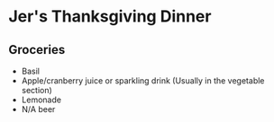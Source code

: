 # Jer's Thanksgiving Dinner

## Groceries

- Basil
- Apple/cranberry juice or sparkling drink (Usually in the vegetable section)
- Lemonade
- N/A beer
